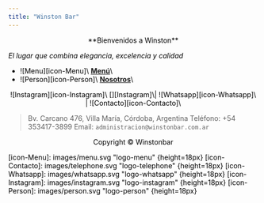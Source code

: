 ```yaml
---
title: "Winston Bar" 
---
```


<style>
body {
  <!-- background-image: url('https://winstonbar.com.ar/wp-content/uploads/2021/07/15.jpg'); -->
  font-family: "montserrat";
  color: black;
}
</style>

<p style="text-align:center;">**Bienvenidos a Winston**</p>

_El lugar que combina elegancia, excelencia y calidad_

- ![Menu][icon-Menu]\ [**Menú**][Menu]\
- ![Person][icon-Person]\ [**Nosotros**][Nosotros]\


<p style="text-align:center;">![Instagram][icon-Instagram]\ [][Instagram]\| ![Whatsapp][icon-Whatsapp]\ | ![Contacto][icon-Contacto]\ </p>

> Bv. Carcano 476, Villa María, Córdoba, Argentina
> Teléfono: +54 353417-3899
> Email: `administracion@winstonbar.com.ar`

<p style="text-align:center;">Copyright © Winstonbar</p>

<!-- # Resources -->
<!-- ## Images / Icons -->
[icon-Menu]: images/menu.svg "logo-menu" {height=18px}
[icon-Contacto]: images/telephone.svg "logo-telephone" {height=18px}
[icon-Whatsapp]: images/whatsapp.svg "logo-whatsapp" {height=18px}
[icon-Instagram]: images/instagram.svg "logo-instagram" {height=18px}
[icon-Person]: images/person.svg "logo-person" {height=18px}

<!-- ## Links -->
[Menu]: pages/menu.html "Menu"
[Nosotros]: pages/nosotros.html "Nosotros"
[Instagram]: https://www.instagram.com/winstonbar.ok/ "Instagram"
[Whatsapp]: https://web.whatsapp.com/5493534173899 "Whatsapp"
